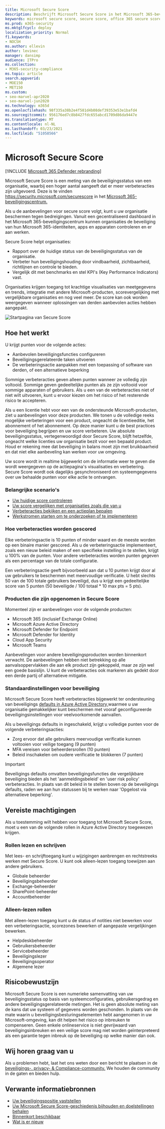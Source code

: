 ```yaml
---
title: Microsoft Secure Score
description: Beschrijft Microsoft Secure Score in het Microsoft 365-beveiligingscentrum, hoe u uw beveiligingsbeleid kunt verbeteren en wat beveiligingsbeheerders kunnen verwachten.
keywords: microsoft secure score, secure score, office 365 secure score, microsoft security score, microsoft 365 security center, improvement actions
ms.prod: m365-security
ms.mktglfcycl: deploy
localization_priority: Normal
f1.keywords:
- NOCSH
ms.author: ellevin
author: levinec
manager: dansimp
audience: ITPro
ms.collection:
- M365-security-compliance
ms.topic: article
search.appverid:
- MOE150
- MET150
ms.custom:
- seo-marvel-apr2020
- seo-marvel-jun2020
ms.technology: m365d
ms.openlocfilehash: 98f335a38b2e4f581d4b08def39353e53e1bafd4
ms.sourcegitcommit: 956176ed7c8b8427fdc655abcd1709d86da9447e
ms.translationtype: MT
ms.contentlocale: nl-NL
ms.lasthandoff: 03/23/2021
ms.locfileid: "51058566"
---
```

# <a name="microsoft-secure-score"></a>Microsoft Secure Score

[!INCLUDE [Microsoft 365 Defender rebranding](../includes/microsoft-defender.md)]

Microsoft Secure Score is een meting van de beveiligingsstatus van een organisatie, waarbij een hoger aantal aangeeft dat er meer verbeteracties zijn uitgevoerd. Deze is te vinden https://security.microsoft.com/securescore in het [Microsoft 365-beveiligingscentrum.](overview-security-center.md)

Als u de aanbevelingen voor secure score volgt, kunt u uw organisatie beschermen tegen bedreigingen. Vanuit een gecentraliseerd dashboard in het Microsoft 365-beveiligingscentrum kunnen organisaties de beveiliging van hun Microsoft 365-identiteiten, apps en apparaten controleren en er aan werken.

Secure Score helpt organisaties:  

* Rapport over de huidige status van de beveiligingsstatus van de organisatie.
* Verbeter hun beveiligingshouding door vindbaarheid, zichtbaarheid, richtlijnen en controle te bieden.  
* Vergelijk dit met benchmarks en stel KPI's (Key Performance Indicators) vast.

Organisaties krijgen toegang tot krachtige visualisaties van meetgegevens en trends, integratie met andere Microsoft-producten, scorevergelijking met vergelijkbare organisaties en nog veel meer. De score kan ook worden weergegeven wanneer oplossingen van derden aanbevolen acties hebben aangepakt.

![Startpagina van Secure Score](../../media/secure-score/secure-score-homepage-new.png)

## <a name="how-it-works"></a>Hoe het werkt

U krijgt punten voor de volgende acties:

- Aanbevolen beveiligingsfuncties configureren
- Beveiligingsgerelateerde taken uitvoeren
- De verbeteringsactie aanpakken met een toepassing of software van derden, of een alternatieve beperking

Sommige verbeteracties geven alleen punten wanneer ze volledig zijn voltooid. Sommige geven gedeeltelijke punten als ze zijn voltooid voor sommige apparaten of gebruikers. Als u een van de verbeteracties niet of niet wilt uitvoeren, kunt u ervoor kiezen om het risico of het resterende risico te accepteren.

Als u een licentie hebt voor een van de ondersteunde Microsoft-producten, ziet u aanbevelingen voor deze producten. We tonen u de volledige reeks mogelijke verbeteringen voor een product, ongeacht de licentieeditie, het abonnement of het abonnement. Op deze manier kunt u de best practices voor beveiliging begrijpen en uw score verbeteren. Uw absolute beveiligingsstatus, vertegenwoordigd door Secure Score, blijft hetzelfde, ongeacht welke licenties uw organisatie bezit voor een bepaald product. Houd er rekening mee dat beveiliging in balans moet zijn met bruikbaarheid en dat niet elke aanbeveling kan werken voor uw omgeving.

Uw score wordt in realtime bijgewerkt om de informatie weer te geven die wordt weergegeven op de actiepagina's visualisaties en verbetering. Secure Score wordt ook dagelijks gesynchroniseerd om systeemgegevens over uw behaalde punten voor elke actie te ontvangen.

### <a name="key-scenarios"></a>Belangrijke scenario's

- [Uw huidige score controleren](microsoft-secure-score-improvement-actions.md#check-your-current-score)
- [Uw score vergelijken met organisaties zoals die van u](microsoft-secure-score-history-metrics-trends.md#compare-your-score-to-organizations-like-yours)
- [Verbeteracties bekijken en een actieplan bepalen](microsoft-secure-score-improvement-actions.md#take-action-to-improve-your-score)
- [Werkstromen starten om te onderzoeken of te implementeren](microsoft-secure-score-improvement-actions.md#view-improvement-action-details)

### <a name="how-improvement-actions-are-scored"></a>Hoe verbeteracties worden gescored

Elke verbeteringsactie is 10 punten of minder waard en de meeste worden op een binaire manier gescored. Als u de verbeteringsactie implementeert, zoals een nieuw beleid maken of een specifieke instelling in te stellen, krijgt u 100% van de punten. Voor andere verbeteracties worden punten gegeven als een percentage van de totale configuratie.

Een verbeteringsactie geeft bijvoorbeeld aan dat u 10 punten krijgt door al uw gebruikers te beschermen met meervoudige verificatie. U hebt slechts 50 van de 100 totale gebruikers beveiligd, dus u krijgt een gedeeltelijke score van 5 punten (50 beveiligde / 100 totaal * 10 max pts = 5 pts).

### <a name="products-included-in-secure-score"></a>Producten die zijn opgenomen in Secure Score

Momenteel zijn er aanbevelingen voor de volgende producten:

- Microsoft 365 (inclusief Exchange Online)
- Microsoft Azure Active Directory
- Microsoft Defender for Endpoint
- Microsoft Defender for Identity
- Cloud App Security
- Microsoft Teams

Aanbevelingen voor andere beveiligingsproducten worden binnenkort verwacht. De aanbevelingen hebben niet betrekking op alle aanvalsoppervlakken die aan elk product zijn gekoppeld, maar ze zijn wel een goede basislijn. U kunt de verbeteracties ook markeren als gedekt door een derde partij of alternatieve mitigatie.

### <a name="security-defaults"></a>Standaardinstellingen voor beveiliging

Microsoft Secure Score heeft verbeteracties bijgewerkt ter ondersteuning van beveiligings [defaults in Azure Active Directory,](/azure/active-directory/fundamentals/concept-fundamentals-security-defaults)waarmee u uw organisatie gemakkelijker kunt beschermen met vooraf geconfigureerde beveiligingsinstellingen voor veelvoorkomende aanvallen.

Als u beveiligings defaults in ingeschakeld, krijgt u volledige punten voor de volgende verbeteringsacties:

- Zorg ervoor dat alle gebruikers meervoudige verificatie kunnen voltooien voor veilige toegang (9 punten)
- MFA vereisen voor beheerdersrollen (10 punten)
- Beleid inschakelen om oudere verificatie te blokkeren (7 punten)

>[!IMPORTANT]
>Beveiligings defaults omvatten beveiligingsfuncties die vergelijkbare beveiliging bieden als het 'aanmeldingsbeleid' en 'user risk policy' verbeteracties. In plaats van dit beleid in te stellen boven op de beveiligings defaults, raden we aan hun statussen bij te werken naar 'Opgelost via alternatieve beperking'.

## <a name="required-permissions"></a>Vereiste machtigingen

Als u toestemming wilt hebben voor toegang tot Microsoft Secure Score, moet u een van de volgende rollen in Azure Active Directory toegewezen krijgen.

### <a name="read-and-write-roles"></a>Rollen lezen en schrijven

Met lees- en schrijftoegang kunt u wijzigingen aanbrengen en rechtstreeks werken met Secure Score. U kunt ook alleen-lezen toegang toewijzen aan andere gebruikers.

* Globale beheerder
* Beveiligingsbeheerder
* Exchange-beheerder
* SharePoint-beheerder
* Accountbeheerder

### <a name="read-only-roles"></a>Alleen-lezen rollen

Met alleen-lezen toegang kunt u de status of notities niet bewerken voor een verbeteringsactie, scorezones bewerken of aangepaste vergelijkingen bewerken.

* Helpdeskbeheerder
* Gebruikersbeheerder
* Servicebeheerder
* Beveiligingslezer
* Beveiligingsoperator
* Algemene lezer

## <a name="risk-awareness"></a>Risicobewustzijn

Microsoft Secure Score is een numerieke samenvatting van uw beveiligingsstatus op basis van systeemconfiguraties, gebruikersgedrag en andere beveiligingsgerelateerde metingen. Het is geen absolute meting van de kans dat uw systeem of gegevens worden geschonden. In plaats van de mate waarin u beveiligingsbesturingselementen hebt aangenomen in uw Microsoft-omgeving, kan dit helpen het risico op inbreuken te compenseren. Geen enkele onlineservice is niet gevrijwaard van beveiligingsinbreuken en een veilige score mag niet worden geïnterpreteerd als een garantie tegen inbreuk op de beveiliging op welke manier dan ook.

## <a name="we-want-to-hear-from-you"></a>Wij horen graag van u

Als u problemen hebt, laat het ons weten door een bericht te plaatsen in de [beveiligings-, privacy- & Compliance-community.](https://techcommunity.microsoft.com/t5/Security-Privacy-Compliance/bd-p/security_privacy) We houden de community in de gaten en bieden hulp.

## <a name="related-resources"></a>Verwante informatiebronnen

- [Uw beveiligingspositie vaststellen](microsoft-secure-score-improvement-actions.md)
- [Uw Microsoft Secure Score-geschiedenis bijhouden en doelstellingen behalen](microsoft-secure-score-history-metrics-trends.md)
- [Binnenkort beschikbaar](microsoft-secure-score-whats-coming.md)
- [Wat is er nieuw](microsoft-secure-score-whats-new.md)